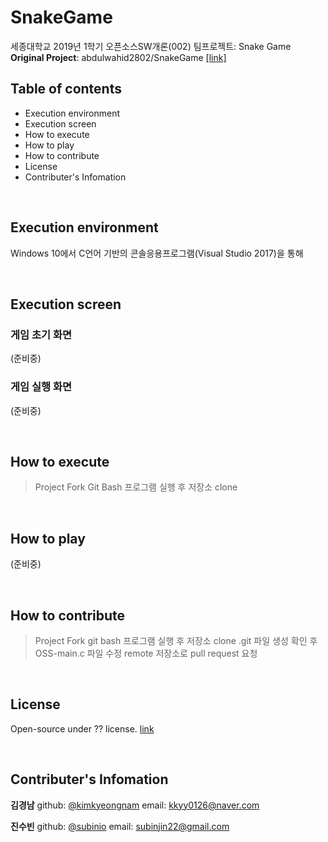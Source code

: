 # SnakeGame
세종대학교 2019년 1학기 오픈소스SW개론(002) 팀프로젝트: Snake Game  
**Original Project**: abdulwahid2802/SnakeGame [[link]](https://github.com/abdulwahid2802/SnakeGame)

## Table of contents
* Execution environment
* Execution screen
* How to execute
* How to play
* How to contribute
* License
* Contributer's Infomation

<br>

## Execution environment  
Windows 10에서 C언어 기반의 콘솔응용프로그램(Visual Studio 2017)을 통해 

<br>

## Execution screen

### 게임 초기 화면
(준비중)
### 게임 실행 화면
(준비중)

<br>

## How to execute
>Project Fork
Git Bash 프로그램 실행 후 저장소 clone

<br>

## How to play
(준비중)

<br>

## How to contribute
>Project Fork
git bash 프로그램 실행 후 저장소 clone
.git 파일 생성 확인 후 OSS-main.c 파일 수정
remote 저장소로 pull request 요청

<br>

## License
Open-source under ?? license. [link](https://tldrlegal.com/)


<br>

## Contributer's Infomation
**김경남**
github: [@kimkyeongnam](https://github.com/kimkyeongnam)
email: kkyy0126@naver.com

**진수빈**
github: [@subinio](https://github.com/subinio)
email: subinjin22@gmail.com
